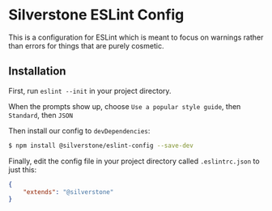# Silverstone ESLint Config

This is a configuration for ESLint which is meant to focus on warnings rather than errors for things that are purely cosmetic.

## Installation

First, run `eslint --init` in your project directory.

When the prompts show up, choose `Use a popular style guide`, then `Standard`, then `JSON`

Then install our config to `devDependencies`:
```bash
$ npm install @silverstone/eslint-config --save-dev
```

Finally, edit the config file in your project directory called `.eslintrc.json` to just this:
```json
{
    "extends": "@silverstone"
}
```
